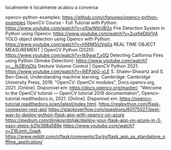 localmente é localmente
acabou a conversa

opencv-python-examples: https://github.com/cfgnunes/opencv-python-examples
OpenCV Course - Full Tutorial with Python: https://www.youtube.com/watch?v=oXlwWbU8l2o
Fire Detection System in Python using Opencv: https://www.youtube.com/watch?v=2uxfqlDbVV4
YOLO object detection using Opencv with Python: https://www.youtube.com/watch?v=h56M5iUVgGs
REAL TIME OBJECT MEASUREMENT | OpenCV Python (2020): https://www.youtube.com/watch?v=tk9war7_y0Q
Detecting California Fires using Python (Smoke Detection): https://www.youtube.com/watch?v=__fk2BVsDIs
Gesture Volume Control | OpenCV Python 2021: https://www.youtube.com/watch?v=9iEPzbG-xLE
S. Shalev-Shwartz and S. Ben-David, Understanding machine learning. Cambridge: Cambridge University Press, 2019.
"OpenCV: OpenCV modules", Docs.opencv.org, 2021. [Online]. Disponível em: https://docs.opencv.org/master/.
"Welcome to the OpenCV tutorial — OpenCV tutorial 2019 documentation", Opencv-tutorial.readthedocs.io, 2021. [Online]. Disponível em: https://opencv-tutorial.readthedocs.io/en/latest/index.html.
https://realpython.com/flask-connexion-rest-api/
https://stackoverflow.com/questions/60175027/best-way-to-deploy-python-flask-app-with-opencv-on-azure
https://medium.com/@nikovrdoljak/deploy-your-flask-app-on-azure-in-3-easy-steps-b2fe388a589e
https://www.youtube.com/watch?v=Z1RJmh_OqeA
https://www.reddit.com/r/flask/comments/2urjjy/flask_app_as_standalone_offline_application/
